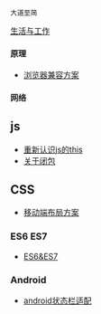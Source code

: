 
```
大道至简
```

[生活与工作](https://github.com/raulfang/learnblog/issues/1)  

#### 原理
* [浏览器兼容方案](http://link.zhihu.com/?target=https%3A//juejin.im/post/59a3f2fe6fb9a0249471cbb4)

#### 网络

## js
* [重新认识js的this](http://link.zhihu.com/?target=https%3A//juejin.im/post/59aa71d56fb9a0248d24fae3)
* [关于闭包](https://github.com/raulfang/learnblog/issues/2)

## CSS
* [移动端布局方案](http://link.zhihu.com/?target=https%3A//segmentfault.com/a/1190000010211016)

### ES6  ES7
* [ES6&ES7](http://link.zhihu.com/?target=http%3A//mp.weixin.qq.com/s/xEBmqnGQbOij8iUd0H4pgA)

### Android
* [android状态栏适配](https://juejin.im/post/5cd85b25e51d453b5854b8ad)


